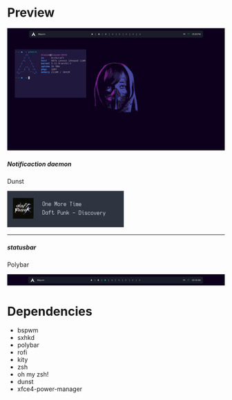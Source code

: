 # Preview

<img src="preview.png"></img>

<h5>Notificaction daemon</h5>
<p>Dunst</p>
<img src="dunstpreview.png"></img>

-----------------------------------------

<h5>statusbar</h5>
<p>Polybar</p>
<img src="polybarpreview.png"></img>


# Dependencies

- bspwm <br>
- sxhkd <br>
- polybar <br>
- rofi <br>
- kity <br>
- zsh <br>
- oh my zsh! <br>
- dunst <br>
- xfce4-power-manager

